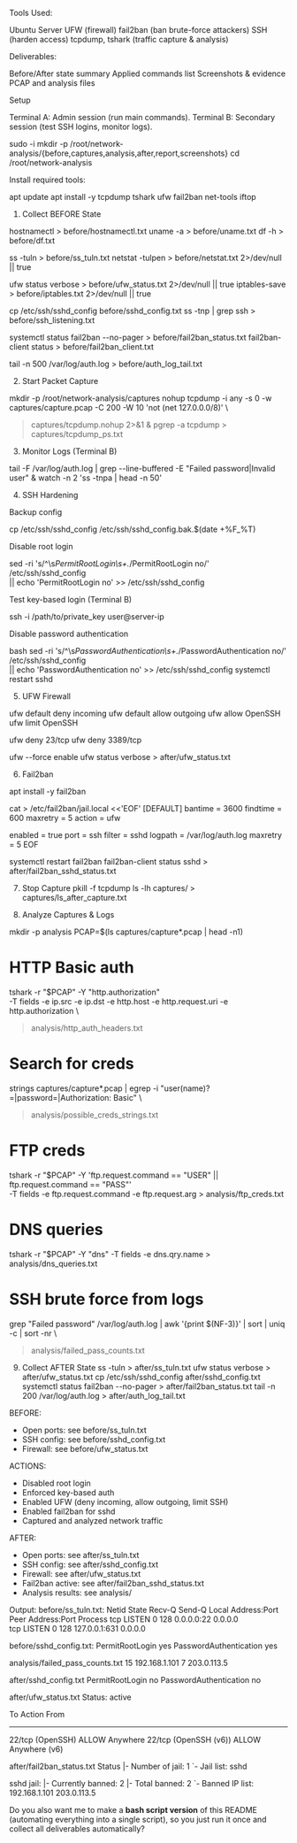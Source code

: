 
Tools Used:

 Ubuntu Server
 UFW (firewall)
fail2ban (ban brute-force attackers)
 SSH (harden access)
 tcpdump, tshark (traffic capture & analysis)

Deliverables:

Before/After state summary
Applied commands list
 Screenshots & evidence
 PCAP and analysis files



 Setup

Terminal A: Admin session (run main commands).
Terminal B: Secondary session (test SSH logins, monitor logs).


sudo -i
mkdir -p /root/network-analysis/{before,captures,analysis,after,report,screenshots}
cd /root/network-analysis


Install required tools:


apt update
apt install -y tcpdump tshark ufw fail2ban net-tools iftop


 1. Collect BEFORE State


hostnamectl > before/hostnamectl.txt
uname -a     > before/uname.txt
df -h        > before/df.txt

ss -tuln     > before/ss_tuln.txt
netstat -tulpen > before/netstat.txt 2>/dev/null || true

ufw status verbose > before/ufw_status.txt 2>/dev/null || true
iptables-save > before/iptables.txt 2>/dev/null || true

cp /etc/ssh/sshd_config before/sshd_config.txt
ss -tnp | grep ssh > before/ssh_listening.txt

systemctl status fail2ban --no-pager > before/fail2ban_status.txt
fail2ban-client status > before/fail2ban_client.txt

tail -n 500 /var/log/auth.log > before/auth_log_tail.txt






 2. Start Packet Capture


mkdir -p /root/network-analysis/captures
nohup tcpdump -i any -s 0 -w captures/capture.pcap -C 200 -W 10 'not (net 127.0.0.0/8)' \
  > captures/tcpdump.nohup 2>&1 &
pgrep -a tcpdump > captures/tcpdump_ps.txt


 3. Monitor Logs (Terminal B)


tail -F /var/log/auth.log | grep --line-buffered -E "Failed password|Invalid user" &
watch -n 2 'ss -tnpa | head -n 50'


 4. SSH Hardening

Backup config


cp /etc/ssh/sshd_config /etc/ssh/sshd_config.bak.$(date +%F_%T)


 Disable root login


sed -ri 's/^\s*PermitRootLogin\s+.*/PermitRootLogin no/' /etc/ssh/sshd_config \
  || echo 'PermitRootLogin no' >> /etc/ssh/sshd_config


 Test key-based login (Terminal B)


ssh -i /path/to/private_key user@server-ip


Disable password authentication

bash
sed -ri 's/^\s*PasswordAuthentication\s+.*/PasswordAuthentication no/' /etc/ssh/sshd_config \
  || echo 'PasswordAuthentication no' >> /etc/ssh/sshd_config
systemctl restart sshd


 5. UFW Firewall

ufw default deny incoming
ufw default allow outgoing
ufw allow OpenSSH
ufw limit OpenSSH

ufw deny 23/tcp
ufw deny 3389/tcp

ufw --force enable
ufw status verbose > after/ufw_status.txt

 6. Fail2ban

apt install -y fail2ban

cat > /etc/fail2ban/jail.local <<'EOF'
[DEFAULT]
bantime = 3600
findtime = 600
maxretry = 5
action = ufw


enabled = true
port = ssh
filter = sshd
logpath = /var/log/auth.log
maxretry = 5
EOF

systemctl restart fail2ban
fail2ban-client status sshd > after/fail2ban_sshd_status.txt


7. Stop Capture
pkill -f tcpdump
ls -lh captures/ > captures/ls_after_capture.txt




 8. Analyze Captures & Logs


mkdir -p analysis
PCAP=$(ls captures/capture*.pcap | head -n1)

# HTTP Basic auth
tshark -r "$PCAP" -Y "http.authorization" \
  -T fields -e ip.src -e ip.dst -e http.host -e http.request.uri -e http.authorization \
  > analysis/http_auth_headers.txt

# Search for creds
strings captures/capture*.pcap | egrep -i "user(name)?=|password=|Authorization: Basic" \
  > analysis/possible_creds_strings.txt

# FTP creds
tshark -r "$PCAP" -Y 'ftp.request.command == "USER" || ftp.request.command == "PASS"' \
  -T fields -e ftp.request.command -e ftp.request.arg > analysis/ftp_creds.txt

# DNS queries
tshark -r "$PCAP" -Y "dns" -T fields -e dns.qry.name > analysis/dns_queries.txt

# SSH brute force from logs
grep "Failed password" /var/log/auth.log | awk '{print $(NF-3)}' | sort | uniq -c | sort -nr \
  > analysis/failed_pass_counts.txt




9. Collect AFTER State
ss -tuln > after/ss_tuln.txt
ufw status verbose > after/ufw_status.txt
cp /etc/ssh/sshd_config after/sshd_config.txt
systemctl status fail2ban --no-pager > after/fail2ban_status.txt
tail -n 200 /var/log/auth.log > after/auth_log_tail.txt



BEFORE:
- Open ports: see before/ss_tuln.txt
- SSH config: see before/sshd_config.txt
- Firewall: see before/ufw_status.txt
    

ACTIONS:
- Disabled root login
- Enforced key-based auth
- Enabled UFW (deny incoming, allow outgoing, limit SSH)
- Enabled fail2ban for sshd
- Captured and analyzed network traffic

AFTER:
- Open ports: see after/ss_tuln.txt
- SSH config: see after/sshd_config.txt
- Firewall: see after/ufw_status.txt
- Fail2ban active: see after/fail2ban_sshd_status.txt
- Analysis results: see analysis/

Output:
before/ss_tuln.txt:
Netid State  Recv-Q Send-Q Local Address:Port  Peer Address:Port Process
tcp   LISTEN 0      128    0.0.0.0:22          0.0.0.0     
tcp   LISTEN 0      128    127.0.0.1:631       0.0.0.0         


before/sshd_config.txt:
PermitRootLogin yes
PasswordAuthentication yes  

analysis/failed_pass_counts.txt
15 192.168.1.101
7  203.0.113.5

after/sshd_config.txt
PermitRootLogin no
PasswordAuthentication no

after/ufw_status.txt
Status: active

To                         Action      From
--                         ------      ----
22/tcp (OpenSSH)           ALLOW       Anywhere
22/tcp (OpenSSH (v6))      ALLOW       Anywhere (v6)

after/fail2ban_status.txt
Status
|- Number of jail:      1
`- Jail list:   sshd

sshd jail:
|- Currently banned:    2
|- Total banned:        2
`- Banned IP list: 192.168.1.101 203.0.113.5




Do you also want me to make a **bash script version** of this README (automating everything into a single script), so you just run it once and collect all deliverables automatically?
